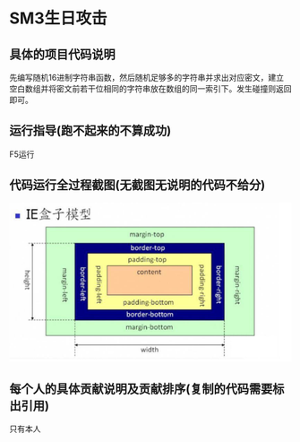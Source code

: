 # SM3生日攻击
## 具体的项目代码说明
先编写随机16进制字符串函数，然后随机足够多的字符串并求出对应密文，建立空白数组并将密文前若干位相同的字符串放在数组的同一索引下。发生碰撞则返回即可。
## 运行指导(跑不起来的不算成功)
F5运行 
## 代码运行全过程截图(无截图无说明的代码不给分)
![Image](https://raw.githubusercontent.com/Gladysid/Images-blog/master/IE-box-pic.png)
## 每个人的具体贡献说明及贡献排序(复制的代码需要标出引用)
只有本人
